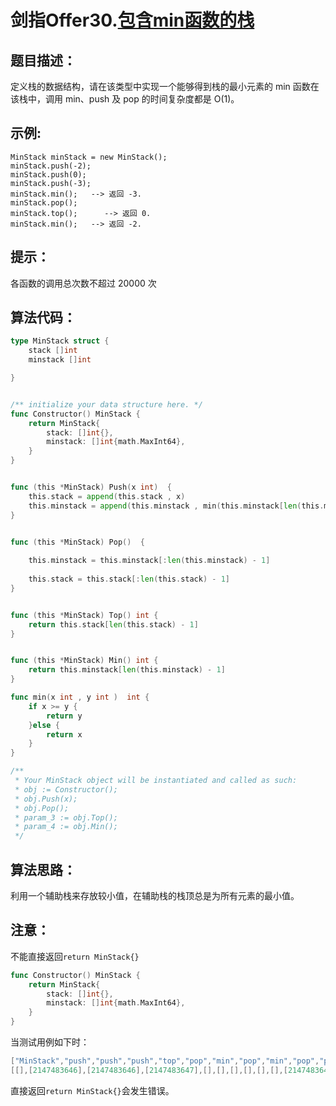 # 剑指Offer30.[包含min函数的栈](https://leetcode-cn.com/problems/bao-han-minhan-shu-de-zhan-lcof/)

## 题目描述：

定义栈的数据结构，请在该类型中实现一个能够得到栈的最小元素的 min 函数在该栈中，调用 min、push 及 pop 的时间复杂度都是 O(1)。

 

## 示例:

```
MinStack minStack = new MinStack();
minStack.push(-2);
minStack.push(0);
minStack.push(-3);
minStack.min();   --> 返回 -3.
minStack.pop();
minStack.top();      --> 返回 0.
minStack.min();   --> 返回 -2.
```



## 提示：

各函数的调用总次数不超过 20000 次



## 算法代码：

```go
type MinStack struct {
    stack []int
    minstack []int

}


/** initialize your data structure here. */
func Constructor() MinStack {
    return MinStack{
        stack: []int{},
        minstack: []int{math.MaxInt64},
    }
}


func (this *MinStack) Push(x int)  {
    this.stack = append(this.stack , x)
    this.minstack = append(this.minstack , min(this.minstack[len(this.minstack) - 1] , x))
}


func (this *MinStack) Pop()  {
    
    this.minstack = this.minstack[:len(this.minstack) - 1]
    
    this.stack = this.stack[:len(this.stack) - 1]
}


func (this *MinStack) Top() int {
    return this.stack[len(this.stack) - 1]
}


func (this *MinStack) Min() int {
    return this.minstack[len(this.minstack) - 1]
}

func min(x int , y int )  int {
    if x >= y {
        return y
    }else {
        return x
    }
}

/**
 * Your MinStack object will be instantiated and called as such:
 * obj := Constructor();
 * obj.Push(x);
 * obj.Pop();
 * param_3 := obj.Top();
 * param_4 := obj.Min();
 */

```



## 算法思路：

利用一个辅助栈来存放较小值，在辅助栈的栈顶总是为所有元素的最小值。



## 注意：

不能直接返回`return MinStack{}`

```go
func Constructor() MinStack {
    return MinStack{
        stack: []int{},
        minstack: []int{math.MaxInt64},
    }
}
```

当测试用例如下时：

```go
["MinStack","push","push","push","top","pop","min","pop","min","pop","push","top","min","push","top","min","pop","min"]
[[],[2147483646],[2147483646],[2147483647],[],[],[],[],[],[],[2147483647],[],[],[-2147483648],[],[],[],[]]
```

直接返回`return MinStack{}`会发生错误。
